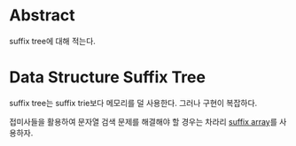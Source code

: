 # Abstract

suffix tree에 대해 적는다.

# Data Structure Suffix Tree

suffix tree는 suffix trie보다 메모리를 덜 사용한다.  그러나 구현이
복잡하다.

접미사들을 활용하여 문자열 검색 문제를 해결해야 할 경우는 차라리
[suffix array](/doc/string_suffix_array.md)를 사용하자.
